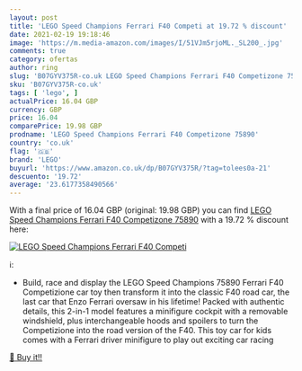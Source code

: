 ```yaml
---
layout: post
title: 'LEGO Speed Champions Ferrari F40 Competi at 19.72 % discount'
date: 2021-02-19 19:18:46
image: 'https://m.media-amazon.com/images/I/51VJm5rjoML._SL200_.jpg'
comments: true
category: ofertas
author: ring
slug: 'B07GYV375R-co.uk LEGO Speed Champions Ferrari F40 Competizone 75890'
sku: 'B07GYV375R-co.uk'
tags: [ 'lego', ]
actualPrice: 16.04 GBP
currency: GBP
price: 16.04
comparePrice: 19.98 GBP
prodname: 'LEGO Speed Champions Ferrari F40 Competizone 75890'
country: 'co.uk'
flag: '🇬🇧'
brand: 'LEGO'
buyurl: 'https://www.amazon.co.uk/dp/B07GYV375R/?tag=tolees0a-21'
descuento: '19.72'
average: '23.6177358490566'
---
```


With a final price of 16.04 GBP (original: 19.98 GBP) you can find [LEGO Speed Champions Ferrari F40 Competizone 75890](https://www.amazon.co.uk/dp/B07GYV375R/?tag=tolees0a-21) with a  19.72 % discount here:

[![LEGO Speed Champions Ferrari F40 Competi](https://m.media-amazon.com/images/I/51VJm5rjoML._SL200_.jpg)](https://www.amazon.co.uk/dp/B07GYV375R/?tag=tolees0a-21)

ℹ️:

- Build, race and display the LEGO Speed Champions 75890 Ferrari F40 Competizione car toy then transform it into the classic F40 road car, the last car that Enzo Ferrari oversaw in his lifetime! Packed with authentic details, this 2-in-1 model features a minifigure cockpit with a removable windshield, plus interchangeable hoods and spoilers to turn the Competizione into the road version of the F40. This toy car for kids comes with a Ferrari driver minifigure to play out exciting car racing

[🛒 Buy it!!](https://www.amazon.co.uk/dp/B07GYV375R/?tag=tolees0a-21)
